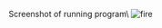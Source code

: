 Screenshot of running program\\
![fire](https://user-images.githubusercontent.com/9664221/53200496-57bc5f00-362a-11e9-90a3-09e53dadf7f9.png)
